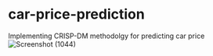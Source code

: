 # car-price-prediction
Implementing CRISP-DM methodolgy for predicting car price
![Screenshot (1044)](https://user-images.githubusercontent.com/68595414/204088341-8388a02a-80b8-4ad9-b008-9923bf10b4e6.png)
